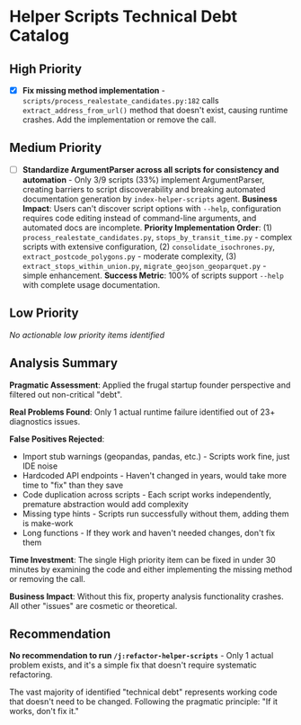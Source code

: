 # Helper Scripts Technical Debt Catalog

## High Priority

- [x] **Fix missing method implementation** - `scripts/process_realestate_candidates.py:182` calls `extract_address_from_url()` method that doesn't exist, causing runtime crashes. Add the implementation or remove the call.

## Medium Priority  

- [ ] **Standardize ArgumentParser across all scripts for consistency and automation** - Only 3/9 scripts (33%) implement ArgumentParser, creating barriers to script discoverability and breaking automated documentation generation by `index-helper-scripts` agent. **Business Impact**: Users can't discover script options with `--help`, configuration requires code editing instead of command-line arguments, and automated docs are incomplete. **Priority Implementation Order**: (1) `process_realestate_candidates.py`, `stops_by_transit_time.py` - complex scripts with extensive configuration, (2) `consolidate_isochrones.py`, `extract_postcode_polygons.py` - moderate complexity, (3) `extract_stops_within_union.py`, `migrate_geojson_geoparquet.py` - simple enhancement. **Success Metric**: 100% of scripts support `--help` with complete usage documentation.

## Low Priority

*No actionable low priority items identified*

## Analysis Summary

**Pragmatic Assessment**: Applied the frugal startup founder perspective and filtered out non-critical "debt".

**Real Problems Found**: Only 1 actual runtime failure identified out of 23+ diagnostics issues.

**False Positives Rejected**:
- Import stub warnings (geopandas, pandas, etc.) - Scripts work fine, just IDE noise
- Hardcoded API endpoints - Haven't changed in years, would take more time to "fix" than they save
- Code duplication across scripts - Each script works independently, premature abstraction would add complexity
- Missing type hints - Scripts run successfully without them, adding them is make-work
- Long functions - If they work and haven't needed changes, don't fix them

**Time Investment**: The single High priority item can be fixed in under 30 minutes by examining the code and either implementing the missing method or removing the call.

**Business Impact**: Without this fix, property analysis functionality crashes. All other "issues" are cosmetic or theoretical.

## Recommendation

**No recommendation to run `/j:refactor-helper-scripts`** - Only 1 actual problem exists, and it's a simple fix that doesn't require systematic refactoring.

The vast majority of identified "technical debt" represents working code that doesn't need to be changed. Following the pragmatic principle: "If it works, don't fix it."
